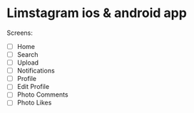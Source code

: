 # Limstagram ios & android app

Screens: 
- [ ] Home
- [ ] Search
- [ ] Upload
- [ ] Notifications
- [ ] Profile
- [ ] Edit Profile
- [ ] Photo Comments
- [ ] Photo Likes